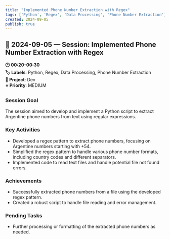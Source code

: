 ```yaml
---
title: "Implemented Phone Number Extraction with Regex"
tags: ['Python', 'Regex', 'Data Processing', 'Phone Number Extraction']
created: 2024-09-05
publish: true
---
```


## 📅 2024-09-05 — Session: Implemented Phone Number Extraction with Regex

**🕒 00:20–00:30**  
**🏷️ Labels**: Python, Regex, Data Processing, Phone Number Extraction  
**📂 Project**: Dev  
**⭐ Priority**: MEDIUM  


### Session Goal
The session aimed to develop and implement a Python script to extract Argentine phone numbers from text using regular expressions.

### Key Activities
- Developed a regex pattern to extract phone numbers, focusing on Argentine numbers starting with +54.
- Simplified the regex pattern to handle various phone number formats, including country codes and different separators.
- Implemented code to read text files and handle potential file not found errors.

### Achievements
- Successfully extracted phone numbers from a file using the developed regex pattern.
- Created a robust script to handle file reading and error management.

### Pending Tasks
- Further processing or formatting of the extracted phone numbers as needed.
